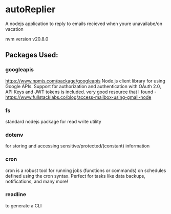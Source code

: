 # autoReplier
A nodejs application to reply to emails recieved when youre unavailabe/on vacation

nvm version v20.8.0

## Packages Used:

### googleapis
https://www.npmjs.com/package/googleapis
Node.js client library for using Google APIs. Support for authorization and authentication with OAuth 2.0, API Keys and JWT tokens is included.
very good resource that I found - https://www.fullstacklabs.co/blog/access-mailbox-using-gmail-node

### fs
standard nodejs package for read write utility

### dotenv
for storing and accessing sensitive/protected/(constant) information

### cron
cron is a robust tool for running jobs (functions or commands) on schedules defined using the cron syntax.
Perfect for tasks like data backups, notifications, and many more!

### readline
to generate a CLI